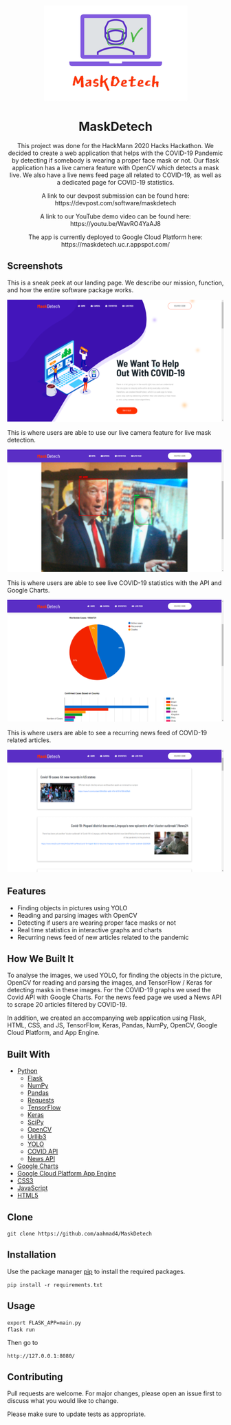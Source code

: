<p align="center">
<img src="maskdetechlogo.png" align="" alt="Logo">
 </p>

<h1 align="center">MaskDetech</h1> 

<p align="center">
This project was done for the HackMann 2020 Hacks Hackathon. We decided to create a web application that helps with the COVID-19 Pandemic by detecting if somebody is wearing a proper face mask or not. Our flask application has a live camera feature with OpenCV which detects a mask live. We also have a live news feed page all related to COVID-19, as well as a dedicated page for COVID-19 statistics.  
</p>

<p align="center">
A link to our devpost submission can be found here: https://devpost.com/software/maskdetech
</p>

<p align="center">
A link to our YouTube demo video can be found here: https://youtu.be/WavRO4YaAJ8
</p>

<p align="center">
The app is currently deployed to Google Cloud Platform here: https://maskdetech.uc.r.appspot.com/
</p>

## Screenshots 

This is a sneak peek at our landing page. We describe our mission, function, and how the entire software package works. 

![](landing.png)

This is where users are able to use our live camera feature for live mask detection.

![](upload.png)

This is where users are able to see live COVID-19 statistics with the API and Google Charts.

![](covid.png)

This is where users are able to see a recurring news feed of COVID-19 related articles.

![](news.png)

## Features
 
* Finding objects in pictures using YOLO
* Reading and parsing images with OpenCV
* Detecting if users are wearing proper face masks or not
* Real time statistics in interactive graphs and charts
* Recurring news feed of new articles related to the pandemic

## How We Built It

To analyse the images, we used YOLO, for finding the objects in the picture, OpenCV for reading and parsing the images, and TensorFlow / Keras for detecting masks in these images. For the COVID-19 graphs we used the Covid API with Google Charts. For the news feed page we used a News API to scrape 20 articles filtered by COVID-19. 

In addition, we created an accompanying web application using Flask, HTML, CSS, and JS, TensorFlow, Keras, Pandas, NumPy, OpenCV, Google Cloud Platform, and App Engine.

## Built With

* [Python](https://www.python.org/)
   * [Flask](https://flask.palletsprojects.com/)
   * [NumPy](https://numpy.org/)
   * [Pandas](https://pandas.pydata.org/)
   * [Requests](https://requests.readthedocs.io/en/master/)
   * [TensorFlow](https://www.tensorflow.org/)
   * [Keras](https://keras.io/)
   * [SciPy](https://www.scipy.org/)
   * [OpenCV](https://opencv.org/)
   * [Urllib3](https://urllib3.readthedocs.io/en/latest/)
   * [YOLO](https://www.pyimagesearch.com/2018/11/12/yolo-object-detection-with-opencv/)
   * [COVID API](https://pypi.org/project/COVID19Py/)
   * [News API](https://newsapi.org/docs/client-libraries/python)
* [Google Charts](https://developers.google.com/chart)
* [Google Cloud Platform App Engine](https://cloud.google.com/appengine/docs/python)
* [CSS3](https://developer.mozilla.org/en-US/docs/Archive/CSS3#:~:text=CSS3%20is%20the%20latest%20evolution,flexible%20box%20or%20grid%20layouts.)
* [JavaScript](https://www.javascript.com/)
* [HTML5](https://developer.mozilla.org/en-US/docs/Web/Guide/HTML/HTML5)

## Clone

```
git clone https://github.com/aahmad4/MaskDetech
```

## Installation

Use the package manager [pip](https://pip.pypa.io/en/stable/) to install the required packages.

```
pip install -r requirements.txt
```

## Usage

```
export FLASK_APP=main.py
flask run
```
Then go to 
```
http://127.0.0.1:8080/
```

## Contributing

Pull requests are welcome. For major changes, please open an issue first to discuss what you would like to change.

Please make sure to update tests as appropriate.
